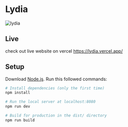 # Lydia

![lydia](https://user-images.githubusercontent.com/87342008/226774825-8407cc20-9b8d-48cc-8cb5-c251562307be.png)
## Live
check out live website on vercel
https://lydia.vercel.app/

## Setup
Download [Node.js](https://nodejs.org/en/download/).
Run this followed commands:

``` bash
# Install dependencies (only the first time)
npm install

# Run the local server at localhost:8080
npm run dev

# Build for production in the dist/ directory
npm run build
```
